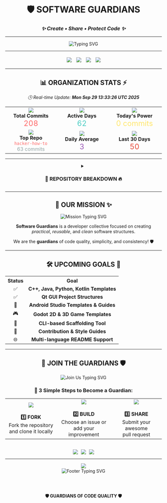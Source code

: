 <div align="center">
  
# 🛡️ **SOFTWARE GUARDIANS**
### *✨ Create • Share • Protect Code ✨*

---

<img src="https://readme-typing-svg.herokuapp.com?font=Orbitron&size=35&pause=1000&color=6A5ACD&center=true&vCenter=true&width=800&height=70&lines=Welcome+to+Software+Guardians+%F0%9F%9A%80;Code+Quality+%26+Innovation+%F0%9F%92%8E;Building+The+Future+Together+%F0%9F%8C%9F" alt="Typing SVG" />

---

<div style="display: flex; justify-content: center; gap: 15px; margin: 20px 0;">
  <img src="https://img.shields.io/github/last-commit/Software-Guardians/.github?color=FF6B6B&label=%F0%9F%94%84%20Last%20Update&style=for-the-badge&logo=github&logoColor=white&labelColor=2D3748"/>
  <img src="https://img.shields.io/badge/%E2%9A%A1%20Daily%20Activity-0%20commits-00D9FF?style=for-the-badge&labelColor=1A202C"/>
  <img src="https://img.shields.io/badge/%F0%9F%9A%80%20Monthly%20Activity-50%20commits-32CD32?style=for-the-badge&labelColor=1A202C"/>
  <img src="https://img.shields.io/badge/%F0%9F%8F%86%20Total%20Commits-208-FFD700?style=for-the-badge&labelColor=1A202C"/>
</div>

---

## 📊 **ORGANIZATION STATS** ⚡

*🕒 Real-time Update: **Mon Sep 29 13:33:26 UTC 2025***

<table align="center">
  <tr>
    <td align="center" width="200">
      <img src="https://img.icons8.com/fluency/48/000000/code.png"/>
      <br/><strong>Total Commits</strong>
      <br/><span style="font-size: 24px; color: #FF6B6B;">208</span>
    </td>
    <td align="center" width="200">
      <img src="https://img.icons8.com/fluency/48/000000/calendar.png"/>
      <br/><strong>Active Days</strong>
      <br/><span style="font-size: 24px; color: #4ECDC4;">62</span>
    </td>
    <td align="center" width="200">
      <img src="https://img.icons8.com/fluency/48/000000/lightning-bolt.png"/>
      <br/><strong>Today's Power</strong>
      <br/><span style="font-size: 24px; color: #FFE66D;">0 commits</span>
    </td>
  </tr>
  <tr>
    <td align="center">
      <img src="https://img.icons8.com/fluency/48/000000/trophy.png"/>
      <br/><strong>Top Repo</strong>
      <br/><code style="color: #FF6B6B;">hacker-how-to</code>
      <br/><span style="color: #95A5A6;">63 commits</span>
    </td>
    <td align="center">
      <img src="https://img.icons8.com/fluency/48/000000/graph.png"/>
      <br/><strong>Daily Average</strong>
      <br/><span style="font-size: 24px; color: #9B59B6;">3</span>
    </td>
    <td align="center">
      <img src="https://img.icons8.com/fluency/48/000000/rocket.png"/>
      <br/><strong>Last 30 Days</strong>
      <br/><span style="font-size: 24px; color: #E74C3C;">50</span>
    </td>
  </tr>
</table>

---

<details>
<summary align="center">
  <h3>📁 <strong>REPOSITORY BREAKDOWN</strong> 🔥</h3>
</summary>

<br/>

<table align="center">
  <tr>
    <th align="center">🏗️ <strong>Repository Name</strong></th>
    <th align="center">📊 <strong>Commits</strong></th>
    <th align="center">🌟 <strong>Status</strong></th>
  </tr>  <tr>
    <td align="center"><code>hacker-how-to</code></td>
    <td align="center"><img src="https://img.shields.io/badge/63-FF6B6B?style=for-the-badge"/></td>
    <td align="center">🔥 <strong>HOT</strong></td>
  </tr>
  <tr>
    <td align="center"><code>Android-Studio-Vocabulary-Save-and-Study-App-Template</code></td>
    <td align="center"><img src="https://img.shields.io/badge/20-4ECDC4?style=for-the-badge"/></td>
    <td align="center">📱 <strong>MOBILE</strong></td>
  </tr>
  <tr>
    <td align="center"><code>Godot-Third-Person-First-Game</code></td>
    <td align="center"><img src="https://img.shields.io/badge/16-FFE66D?style=for-the-badge"/></td>
    <td align="center">🎮 <strong>GAME</strong></td>
  </tr>
  <tr>
    <td align="center"><code>Readme.md-File-Creator-With-AI-Python</code></td>
    <td align="center"><img src="https://img.shields.io/badge/15-9B59B6?style=for-the-badge"/></td>
    <td align="center">🐍 <strong>PYTHON</strong></td>
  </tr>
  <tr>
    <td align="center"><code>Sorting_Algorithms</code></td>
    <td align="center"><img src="https://img.shields.io/badge/11-E74C3C?style=for-the-badge"/></td>
    <td align="center">⚡ <strong>ACTIVE</strong></td>
  </tr>
  <tr>
    <td align="center"><code>Sample-Software-Technology-Standards</code></td>
    <td align="center"><img src="https://img.shields.io/badge/10-F39C12?style=for-the-badge"/></td>
    <td align="center">⚡ <strong>ACTIVE</strong></td>
  </tr>
  <tr>
    <td align="center"><code>notepad_basic_in_QT_Framework</code></td>
    <td align="center"><img src="https://img.shields.io/badge/8-1ABC9C?style=for-the-badge"/></td>
    <td align="center">🛠️ <strong>TOOL</strong></td>
  </tr>
  <tr>
    <td align="center"><code>CalculatorAppinAndroidwithKotlin</code></td>
    <td align="center"><img src="https://img.shields.io/badge/6-3498DB?style=for-the-badge"/></td>
    <td align="center">📱 <strong>MOBILE</strong></td>
  </tr>
  <tr>
    <td align="center"><code>Python-Basic-Template-3</code></td>
    <td align="center"><img src="https://img.shields.io/badge/6-E67E22?style=for-the-badge"/></td>
    <td align="center">🐍 <strong>PYTHON</strong></td>
  </tr>
  <tr>
    <td align="center"><code>FoodDeliveryAppKotlinAssignment</code></td>
    <td align="center"><img src="https://img.shields.io/badge/6-8E44AD?style=for-the-badge"/></td>
    <td align="center">📱 <strong>MOBILE</strong></td>
  </tr>
  <tr>
    <td align="center"><code>Godot-MultiUser-Image-Share-Template</code></td>
    <td align="center"><img src="https://img.shields.io/badge/5-27AE60?style=for-the-badge"/></td>
    <td align="center">🎮 <strong>GAME</strong></td>
  </tr>
  <tr>
    <td align="center"><code>Object_Detection_With_Color_GUI</code></td>
    <td align="center"><img src="https://img.shields.io/badge/5-D35400?style=for-the-badge"/></td>
    <td align="center">⚡ <strong>ACTIVE</strong></td>
  </tr>
  <tr>
    <td align="center"><code>Python-Basic-Template-1</code></td>
    <td align="center"><img src="https://img.shields.io/badge/4-2ECC71?style=for-the-badge"/></td>
    <td align="center">🐍 <strong>PYTHON</strong></td>
  </tr>
  <tr>
    <td align="center"><code>Godot-Best-Free-Beginner-Sources</code></td>
    <td align="center"><img src="https://img.shields.io/badge/4-FF6B6B?style=for-the-badge"/></td>
    <td align="center">🎮 <strong>GAME</strong></td>
  </tr>
  <tr>
    <td align="center"><code>ZihinDefteriApp</code></td>
    <td align="center"><img src="https://img.shields.io/badge/4-4ECDC4?style=for-the-badge"/></td>
    <td align="center">📱 <strong>APP</strong></td>
  </tr>
  <tr>
    <td align="center"><code>Godot-Third-Person-Controller-First-Template</code></td>
    <td align="center"><img src="https://img.shields.io/badge/3-FFE66D?style=for-the-badge"/></td>
    <td align="center">🎮 <strong>GAME</strong></td>
  </tr>
  <tr>
    <td align="center"><code>Python-Basic-Template-4</code></td>
    <td align="center"><img src="https://img.shields.io/badge/3-9B59B6?style=for-the-badge"/></td>
    <td align="center">🐍 <strong>PYTHON</strong></td>
  </tr>
  <tr>
    <td align="center"><code>NotebookApplication</code></td>
    <td align="center"><img src="https://img.shields.io/badge/2-E74C3C?style=for-the-badge"/></td>
    <td align="center">📱 <strong>APP</strong></td>
  </tr>
  <tr>
    <td align="center"><code>ExpenseTrackingApp</code></td>
    <td align="center"><img src="https://img.shields.io/badge/2-F39C12?style=for-the-badge"/></td>
    <td align="center">📱 <strong>APP</strong></td>
  </tr>
  <tr>
    <td align="center"><code>FirebaseUserAuthenticationWithReactNative</code></td>
    <td align="center"><img src="https://img.shields.io/badge/2-1ABC9C?style=for-the-badge"/></td>
    <td align="center">⚡ <strong>ACTIVE</strong></td>
  </tr>
  <tr>
    <td align="center"><code>Simple-Godot-Multiplayer-Chat</code></td>
    <td align="center"><img src="https://img.shields.io/badge/2-3498DB?style=for-the-badge"/></td>
    <td align="center">🎮 <strong>GAME</strong></td>
  </tr>
  <tr>
    <td align="center"><code>Docker-Usefully-Commands</code></td>
    <td align="center"><img src="https://img.shields.io/badge/2-E67E22?style=for-the-badge"/></td>
    <td align="center">⚡ <strong>ACTIVE</strong></td>
  </tr>
  <tr>
    <td align="center"><code>KPSS-Practice-Worksheet-Example</code></td>
    <td align="center"><img src="https://img.shields.io/badge/2-8E44AD?style=for-the-badge"/></td>
    <td align="center">⚡ <strong>ACTIVE</strong></td>
  </tr>
  <tr>
    <td align="center"><code>Python-Basic-Template-2</code></td>
    <td align="center"><img src="https://img.shields.io/badge/2-27AE60?style=for-the-badge"/></td>
    <td align="center">🐍 <strong>PYTHON</strong></td>
  </tr>
  <tr>
    <td align="center"><code>Chatbot</code></td>
    <td align="center"><img src="https://img.shields.io/badge/2-D35400?style=for-the-badge"/></td>
    <td align="center">💬 <strong>CHAT</strong></td>
  </tr>
  <tr>
    <td align="center"><code>Dataset_Scripts</code></td>
    <td align="center"><img src="https://img.shields.io/badge/1-2ECC71?style=for-the-badge"/></td>
    <td align="center">⚡ <strong>ACTIVE</strong></td>
  </tr>
  <tr>
    <td align="center"><code>Search_Algorithms_Visualizer</code></td>
    <td align="center"><img src="https://img.shields.io/badge/1-FF6B6B?style=for-the-badge"/></td>
    <td align="center">⚡ <strong>ACTIVE</strong></td>
  </tr>
  <tr>
    <td align="center"><code>IMDB_Sentiment_Analysis_NLP</code></td>
    <td align="center"><img src="https://img.shields.io/badge/1-4ECDC4?style=for-the-badge"/></td>
    <td align="center">⚡ <strong>ACTIVE</strong></td>
  </tr>
</table>

</details>

---

## 🎯 **OUR MISSION** ✨

<img src="https://readme-typing-svg.herokuapp.com?font=Roboto&size=22&pause=1500&color=4ECDC4&center=true&vCenter=true&width=800&lines=Creating+Practical+%26+Reusable+Software+%F0%9F%92%8E;Prioritizing+Code+Quality+%26+Simplicity+%F0%9F%9A%80;Building+Consistent+Tools+%26+Templates+%E2%9C%A8" alt="Mission Typing SVG" />

**Software Guardians** is a developer collective focused on creating  
*practical*, *reusable*, and *clean* software structures.

We are the **guardians** of code quality, simplicity, and consistency! 🛡️

---

## 🛠️ **UPCOMING GOALS** 🚀

<table align="center">
  <tr>
    <th align="center">Status</th>
    <th align="center">Goal</th>
  </tr>
  <tr>
    <td align="center">✅</td>
    <td align="center"><strong>C++, Java, Python, Kotlin Templates</strong></td>
  </tr>
  <tr>
    <td align="center">✅</td>
    <td align="center"><strong>Qt GUI Project Structures</strong></td>
  </tr>
  <tr>
    <td align="center">📱</td>
    <td align="center"><strong>Android Studio Templates & Guides</strong></td>
  </tr>
  <tr>
    <td align="center">🎮</td>
    <td align="center"><strong>Godot 2D & 3D Game Templates</strong></td>
  </tr>
  <tr>
    <td align="center">🔧</td>
    <td align="center"><strong>CLI-based Scaffolding Tool</strong></td>
  </tr>
  <tr>
    <td align="center">📐</td>
    <td align="center"><strong>Contribution & Style Guides</strong></td>
  </tr>
  <tr>
    <td align="center">🌐</td>
    <td align="center"><strong>Multi-language README Support</strong></td>
  </tr>
</table>

---

## 🤝 **JOIN THE GUARDIANS** 🛡️

<img src="https://readme-typing-svg.herokuapp.com?font=Orbitron&size=28&pause=2000&color=FF6B6B&center=true&vCenter=true&width=600&lines=We+Welcome+All+Developers!+%F0%9F%91%A9%E2%80%8D%F0%9F%92%BB;From+Beginners+to+Experts+%F0%9F%92%AA;Join+Our+Mission!+%F0%9F%9A%80" alt="Join Us Typing SVG" />

<br/>

### 🌟 **3 Simple Steps to Become a Guardian:**

<table align="center">
  <tr>
    <td align="center" width="200">
      <img src="https://img.icons8.com/fluency/64/000000/code-fork.png"/>
      <br/><br/>
      <strong>1️⃣ FORK</strong>
      <br/>Fork the repository
      <br/>and clone it locally
    </td>
    <td align="center" width="200">
      <img src="https://img.icons8.com/fluency/64/000000/wrench.png"/>
      <br/><br/>
      <strong>2️⃣ BUILD</strong>
      <br/>Choose an issue or
      <br/>add your improvement
    </td>
    <td align="center" width="200">
      <img src="https://img.icons8.com/fluency/64/000000/pull-request.png"/>
      <br/><br/>
      <strong>3️⃣ SHARE</strong>
      <br/>Submit your awesome
      <br/>pull request
    </td>
  </tr>
</table>

<br/>

<div style="display: flex; justify-content: center; gap: 10px;">
  <img src="https://img.shields.io/badge/%F0%9F%94%A5%20Contributors-Welcome-FF6B6B?style=for-the-badge&logo=github"/>
  <img src="https://img.shields.io/badge/%F0%9F%92%A1%20Ideas-Appreciated-4ECDC4?style=for-the-badge&logo=lightbulb"/>
  <img src="https://img.shields.io/badge/%F0%9F%9A%80%20Innovation-Encouraged-FFE66D?style=for-the-badge&logo=rocket"/>
</div>

---

<img src="https://capsule-render.vercel.app/api?type=waving&color=gradient&customColorList=6,11,20&height=100&section=footer&text=&fontSize=40&fontAlignY=65&desc=&descAlignY=51&descAlign=62"/>

<br/>

<img src="https://readme-typing-svg.herokuapp.com?font=Orbitron&size=30&pause=3000&color=6A5ACD&center=true&vCenter=true&width=800&lines=We+don't+just+write+code...+%F0%9F%92%BB;We+build+strong+foundations!+%F0%9F%8F%97%EF%B8%8F;Welcome+to+the+future+of+coding!+%F0%9F%9A%80" alt="Footer Typing SVG" />

<br/><br/>

**🛡️ GUARDIANS OF CODE QUALITY 🛡️**

</div>
